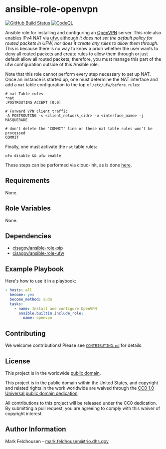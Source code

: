 # ansible-role-openvpn #

[![GitHub Build Status](https://github.com/cisagov/ansible-role-openvpn/workflows/build/badge.svg)](https://github.com/cisagov/ansible-role-openvpn/actions)
[![CodeQL](https://github.com/cisagov/ansible-role-openvpn/workflows/CodeQL/badge.svg)](https://github.com/cisagov/ansible-role-openvpn/actions/workflows/codeql-analysis.yml)

Ansible role for installing and configuring an
[OpenVPN](https://openvpn.net) server.  This role also enables IPv4
NAT via [ufw](https://wiki.ubuntu.com/UncomplicatedFirewall), although
*it does not set the default policy for routed packets in UFW, nor
does it create any rules to allow them through.*  This is because
there is no way to know a priori whether the user wants to deny all
routed packets and create rules to allow them through or just default
allow all routed packets; therefore, you must manage this part of the
ufw configuration outside of this Ansible role.

Note that this role cannot perform every step necessary to set up NAT.
Once an instance is started up, one must determine the NAT interface
and add a `nat` table configuration to the top of
`/etc/ufw/before.rules`:

```console
# nat Table rules
*nat
:POSTROUTING ACCEPT [0:0]

# Forward VPN client traffic
-A POSTROUTING -s <client_network_cidr> -o <interface_name> -j MASQUERADE

# don't delete the 'COMMIT' line or these nat table rules won't be processed
COMMIT
```

Finally, one must activate the `nat` table rules:

```console
ufw disable && ufw enable
```

These steps can be performed via cloud-init, as is done
[here](https://github.com/cisagov/openvpn-server-tf-module/blob/develop/cloudinit/create-iptables-rule-for-nat.sh).

## Requirements ##

None.

## Role Variables ##

None.

<!--
| Variable | Description | Default | Required |
|----------|-------------|---------|----------|
| optional_variable | Describe its purpose. | `default_value` | No |
| required_variable | Describe its purpose. | n/a | Yes |
-->

## Dependencies ##

- [cisagov/ansible-role-pip](https://github.com/cisagov/ansible-role-pip)
- [cisagov/ansible-role-ufw](https://github.com/cisagov/ansible-role-ufw)

## Example Playbook ##

Here's how to use it in a playbook:

```yaml
- hosts: all
  become: yes
  become_method: sudo
  tasks:
    - name: Install and configure OpenVPN
      ansible.builtin.include_role:
        name: openvpn
```

## Contributing ##

We welcome contributions!  Please see [`CONTRIBUTING.md`](CONTRIBUTING.md) for
details.

## License ##

This project is in the worldwide [public domain](LICENSE).

This project is in the public domain within the United States, and
copyright and related rights in the work worldwide are waived through
the [CC0 1.0 Universal public domain
dedication](https://creativecommons.org/publicdomain/zero/1.0/).

All contributions to this project will be released under the CC0
dedication. By submitting a pull request, you are agreeing to comply
with this waiver of copyright interest.

## Author Information ##

Mark Feldhousen - <mark.feldhousen@trio.dhs.gov>
